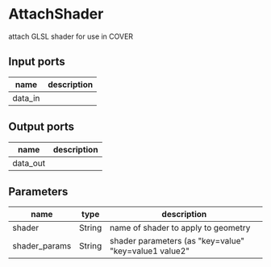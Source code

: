 AttachShader
============
attach GLSL shader for use in COVER

Input ports
-----------
|name|description|
|-|-|
|data_in||

Output ports
------------
|name|description|
|-|-|
|data_out||

Parameters
----------
|name|type|description|
|-|-|-|
|shader|String|name of shader to apply to geometry|
|shader_params|String|shader parameters (as "key=value" "key=value1 value2"|
